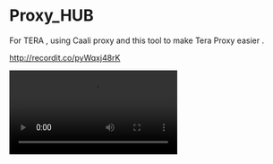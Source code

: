 # Proxy_HUB
For TERA , using Caali proxy and this tool to make Tera Proxy easier .

http://recordit.co/pyWqxj48rK

![alt text](https://s3.amazonaws.com/img0.recordit.co/pyWqxj48rK.mp4?AWSAccessKeyId=AKIAINSRFOQXTN4DT46A&Expires=1532062150&Signature=ADCZ8p8oxoKusuafnGy0HlGHnKs%3D)

